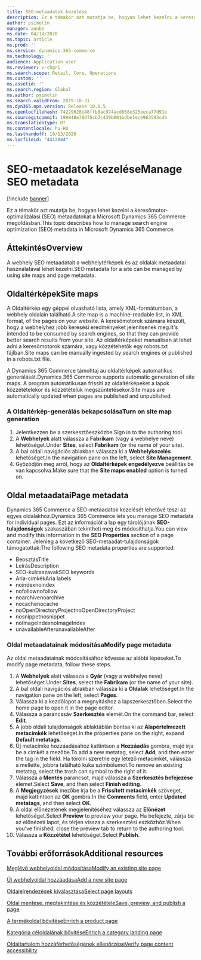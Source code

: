 ```yaml
---
title: SEO-metaadatok kezelése
description: Ez a témakör azt mutatja be, hogyan lehet kezelni a keresőmotor-optimalizálási (SEO) metaadatokat a Microsoft Dynamics 365 Commerce megoldásban.
author: psimolin
manager: annbe
ms.date: 04/14/2020
ms.topic: article
ms.prod: ''
ms.service: dynamics-365-commerce
ms.technology: ''
audience: Application user
ms.reviewer: v-chgri
ms.search.scope: Retail, Core, Operations
ms.custom: ''
ms.assetid: ''
ms.search.region: Global
ms.author: psimolin
ms.search.validFrom: 2019-10-31
ms.dyn365.ops.version: Release 10.0.5
ms.openlocfilehash: 74229628e48ffb8ac974acd868e325eeca77d91e
ms.sourcegitcommit: 199848e78df5cb7c439b001bdbe1ece963593cdb
ms.translationtype: HT
ms.contentlocale: hu-HU
ms.lasthandoff: 10/13/2020
ms.locfileid: "4412844"
---
```

# <a name="manage-seo-metadata"></a><span data-ttu-id="c48a7-103">SEO-metaadatok kezelése</span><span class="sxs-lookup"><span data-stu-id="c48a7-103">Manage SEO metadata</span></span>


[!include [banner](includes/banner.md)]

<span data-ttu-id="c48a7-104">Ez a témakör azt mutatja be, hogyan lehet kezelni a keresőmotor-optimalizálási (SEO) metaadatokat a Microsoft Dynamics 365 Commerce megoldásban.</span><span class="sxs-lookup"><span data-stu-id="c48a7-104">This topic describes how to manage search engine optimization (SEO) metadata in Microsoft Dynamics 365 Commerce.</span></span>

## <a name="overview"></a><span data-ttu-id="c48a7-105">Áttekintés</span><span class="sxs-lookup"><span data-stu-id="c48a7-105">Overview</span></span>

<span data-ttu-id="c48a7-106">A webhely SEO metaadatait a webhelytérképek és az oldalak metaadatai használatával lehet kezelni.</span><span class="sxs-lookup"><span data-stu-id="c48a7-106">SEO metadata for a site can be managed by using site maps and page metadata.</span></span>
    
## <a name="site-maps"></a><span data-ttu-id="c48a7-107">Oldaltérképek</span><span class="sxs-lookup"><span data-stu-id="c48a7-107">Site maps</span></span>

<span data-ttu-id="c48a7-108">A Oldaltérkép egy géppel olvasható lista, amely XML-formátumban, a webhely oldalain található.</span><span class="sxs-lookup"><span data-stu-id="c48a7-108">A site map is a machine-readable list, in XML format, of the pages on your website.</span></span> <span data-ttu-id="c48a7-109">A keresőmotorok számára készült, hogy a webhelyhez jobb keresési eredményeket jelenítsenek meg.</span><span class="sxs-lookup"><span data-stu-id="c48a7-109">It's intended to be consumed by search engines, so that they can provide better search results from your site.</span></span> <span data-ttu-id="c48a7-110">Az oldaltérképeket manuálisan át lehet adni a keresőmotorok számára, vagy közzétehetők egy robots.txt fájlban.</span><span class="sxs-lookup"><span data-stu-id="c48a7-110">Site maps can be manually ingested by search engines or published in a robots.txt file.</span></span>

<span data-ttu-id="c48a7-111">A Dynamics 365 Commerce támohtaj au oldaltérképek automatikus generálását.</span><span class="sxs-lookup"><span data-stu-id="c48a7-111">Dynamics 365 Commerce supports automatic generation of site maps.</span></span> <span data-ttu-id="c48a7-112">A program automatikusan frissíti az oldaltérképeket a lapok közzétételekor és közzétételük megszűntetésekor.</span><span class="sxs-lookup"><span data-stu-id="c48a7-112">Site maps are automatically updated when pages are published and unpublished.</span></span>

### <a name="turn-on-site-map-generation"></a><span data-ttu-id="c48a7-113">A Oldaltérkép-generálás bekapcsolása</span><span class="sxs-lookup"><span data-stu-id="c48a7-113">Turn on site map generation</span></span>

1. <span data-ttu-id="c48a7-114">Jelentkezzen be a szerkesztőeszközbe.</span><span class="sxs-lookup"><span data-stu-id="c48a7-114">Sign in to the authoring tool.</span></span>
1. <span data-ttu-id="c48a7-115">A **Webhelyek** alatt válassza a **Fabrikam** (vagy a webhelye neve) lehetőséget.</span><span class="sxs-lookup"><span data-stu-id="c48a7-115">Under **Sites**, select **Fabrikam** (or the name of your site).</span></span>
1. <span data-ttu-id="c48a7-116">A bal oldali navigációs ablakban válassza ki a **Webhelykezelés** lehetőséget.</span><span class="sxs-lookup"><span data-stu-id="c48a7-116">In the navigation pane on the left, select **Site Management**.</span></span>
1. <span data-ttu-id="c48a7-117">Győződjön meg arról, hogy az **Oldaltérképek engedélyezve** beállítás be van kapcsolva.</span><span class="sxs-lookup"><span data-stu-id="c48a7-117">Make sure that the **Site maps enabled** option is turned on.</span></span>

## <a name="page-metadata"></a><span data-ttu-id="c48a7-118">Oldal metaadatai</span><span class="sxs-lookup"><span data-stu-id="c48a7-118">Page metadata</span></span>

<span data-ttu-id="c48a7-119">Dynamics 365 Commerce a SEO-metaadatok kezelését lehetővé teszi az egyes oldalakhoz.</span><span class="sxs-lookup"><span data-stu-id="c48a7-119">Dynamics 365 Commerce lets you manage SEO metadata for individual pages.</span></span> <span data-ttu-id="c48a7-120">Ezt az információt a lap egy tárolójának **SEO-tulajdonságok** szakaszában tekintheti meg és módosíthatja.</span><span class="sxs-lookup"><span data-stu-id="c48a7-120">You can view and modify this information in the **SEO Properties** section of a page container.</span></span> <span data-ttu-id="c48a7-121">Jelenleg a következő SEO-metaadat-tulajdonságok támogatottak:</span><span class="sxs-lookup"><span data-stu-id="c48a7-121">The following SEO metadata properties are supported:</span></span>

- <span data-ttu-id="c48a7-122">Beosztás</span><span class="sxs-lookup"><span data-stu-id="c48a7-122">Title</span></span>
- <span data-ttu-id="c48a7-123">Leírás</span><span class="sxs-lookup"><span data-stu-id="c48a7-123">Description</span></span>
- <span data-ttu-id="c48a7-124">SEO-kulcsszavak</span><span class="sxs-lookup"><span data-stu-id="c48a7-124">SEO keywords</span></span>
- <span data-ttu-id="c48a7-125">Aria-címkék</span><span class="sxs-lookup"><span data-stu-id="c48a7-125">Aria labels</span></span>
- <span data-ttu-id="c48a7-126">noindex</span><span class="sxs-lookup"><span data-stu-id="c48a7-126">noindex</span></span>
- <span data-ttu-id="c48a7-127">nofollow</span><span class="sxs-lookup"><span data-stu-id="c48a7-127">nofollow</span></span>
- <span data-ttu-id="c48a7-128">noarchive</span><span class="sxs-lookup"><span data-stu-id="c48a7-128">noarchive</span></span>
- <span data-ttu-id="c48a7-129">nocache</span><span class="sxs-lookup"><span data-stu-id="c48a7-129">nocache</span></span>
- <span data-ttu-id="c48a7-130">noOpenDirectoryProject</span><span class="sxs-lookup"><span data-stu-id="c48a7-130">noOpenDirectoryProject</span></span>
- <span data-ttu-id="c48a7-131">nosnippet</span><span class="sxs-lookup"><span data-stu-id="c48a7-131">nosnippet</span></span>
- <span data-ttu-id="c48a7-132">noImageIndex</span><span class="sxs-lookup"><span data-stu-id="c48a7-132">noImageIndex</span></span>
- <span data-ttu-id="c48a7-133">unavailableAfter</span><span class="sxs-lookup"><span data-stu-id="c48a7-133">unavailableAfter</span></span>

### <a name="modify-page-metadata"></a><span data-ttu-id="c48a7-134">Oldal metaadatainak módosítása</span><span class="sxs-lookup"><span data-stu-id="c48a7-134">Modify page metadata</span></span>

<span data-ttu-id="c48a7-135">Az oldal metaadatainak módosításához kövesse az alábbi lépéseket.</span><span class="sxs-lookup"><span data-stu-id="c48a7-135">To modify page metadata, follow these steps.</span></span>

1. <span data-ttu-id="c48a7-136">A **Webhelyek** alatt válassza a **Gyár** (vagy a webhelye neve) lehetőséget.</span><span class="sxs-lookup"><span data-stu-id="c48a7-136">Under **Sites**, select the **Fabrikam** (or the name of your site).</span></span>
1. <span data-ttu-id="c48a7-137">A bal oldali navigációs ablakban válassza ki a **Oldalak** lehetőséget.</span><span class="sxs-lookup"><span data-stu-id="c48a7-137">In the navigation pane on the left, select **Pages**.</span></span>
1. <span data-ttu-id="c48a7-138">Válassza ki a kezdőlapot a megnyitáshoz a lapszerkesztőben.</span><span class="sxs-lookup"><span data-stu-id="c48a7-138">Select the home page to open it in the page editor.</span></span>
1. <span data-ttu-id="c48a7-139">Válassza a parancssáv **Szerkesztés** elemét.</span><span class="sxs-lookup"><span data-stu-id="c48a7-139">On the command bar, select **Edit**.</span></span>
1. <span data-ttu-id="c48a7-140">A jobb oldali tulajdonságok ablaktáblán bontsa ki az **Alapértelmezett metacímkék** lehetőséget.</span><span class="sxs-lookup"><span data-stu-id="c48a7-140">In the properties pane on the right, expand **Default metatags**.</span></span>
1. <span data-ttu-id="c48a7-141">Új metacímke hozzáadásához kattintson a **Hozzáadás** gombra, majd írja be a címkét a mezőbe.</span><span class="sxs-lookup"><span data-stu-id="c48a7-141">To add a new metatag, select **Add**, and then enter the tag in the field.</span></span> <span data-ttu-id="c48a7-142">Ha törölni szeretne egy létező metacímkét, válassza a mellette, jobbra található kuka szimbólumot.</span><span class="sxs-lookup"><span data-stu-id="c48a7-142">To remove an existing metatag, select the trash can symbol to the right of it.</span></span>
1. <span data-ttu-id="c48a7-143">Válassza a **Mentés** parancsot, majd válassza a **Szerkesztés befejezése** elemet.</span><span class="sxs-lookup"><span data-stu-id="c48a7-143">Select **Save**, and then select **Finish editing**.</span></span>
1. <span data-ttu-id="c48a7-144">A **Megjegyzések** mezőbe írja be a **Frissített metacímkék** szöveget, majd kattintson az **OK** gombra.</span><span class="sxs-lookup"><span data-stu-id="c48a7-144">In the **Comments** field, enter **Updated metatags**, and then select **OK**.</span></span>
1. <span data-ttu-id="c48a7-145">A oldal előnézetének megjelenítéséhez válassza az **Előnézet** lehetőséget.</span><span class="sxs-lookup"><span data-stu-id="c48a7-145">Select **Preview** to preview your page.</span></span> <span data-ttu-id="c48a7-146">Ha befejezte, zárja be az előnézeti lapot, és térjen vissza a szerkesztési eszközhöz.</span><span class="sxs-lookup"><span data-stu-id="c48a7-146">When you've finished, close the preview tab to return to the authoring tool.</span></span>
1. <span data-ttu-id="c48a7-147">Válassza a **Közzététel** lehetőséget.</span><span class="sxs-lookup"><span data-stu-id="c48a7-147">Select **Publish**.</span></span>

## <a name="additional-resources"></a><span data-ttu-id="c48a7-148">További erőforrások</span><span class="sxs-lookup"><span data-stu-id="c48a7-148">Additional resources</span></span>

[<span data-ttu-id="c48a7-149">Meglévő webhelyoldal módosítása</span><span class="sxs-lookup"><span data-stu-id="c48a7-149">Modify an existing site page</span></span>](modify-existing-page.md)

[<span data-ttu-id="c48a7-150">Új webhelyoldal hozzáadása</span><span class="sxs-lookup"><span data-stu-id="c48a7-150">Add a new site page</span></span>](add-new-page.md)

[<span data-ttu-id="c48a7-151">Oldalelrendezések kiválasztása</span><span class="sxs-lookup"><span data-stu-id="c48a7-151">Select page layouts</span></span>](select-page-layouts.md)

[<span data-ttu-id="c48a7-152">Oldal mentése, megtekintése és közzététele</span><span class="sxs-lookup"><span data-stu-id="c48a7-152">Save, preview, and publish a page</span></span>](save-preview-publish-page.md)

[<span data-ttu-id="c48a7-153">A termékoldal bővítése</span><span class="sxs-lookup"><span data-stu-id="c48a7-153">Enrich a product page</span></span>](enrich-product-page.md)

[<span data-ttu-id="c48a7-154">Kategória céloldalának bővítése</span><span class="sxs-lookup"><span data-stu-id="c48a7-154">Enrich a category landing page</span></span>](enrich-category-page.md)

[<span data-ttu-id="c48a7-155">Oldaltartalom hozzáférhetőségének ellenőrzése</span><span class="sxs-lookup"><span data-stu-id="c48a7-155">Verify page content accessibility</span></span>](verify-accessibility.md)
